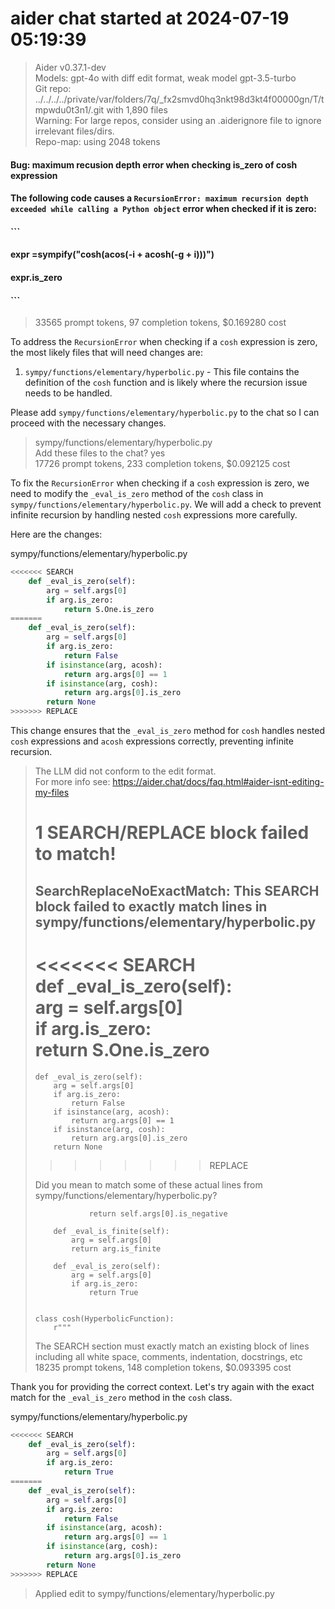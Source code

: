 
# aider chat started at 2024-07-19 05:19:39

> Aider v0.37.1-dev  
> Models: gpt-4o with diff edit format, weak model gpt-3.5-turbo  
> Git repo: ../../../../private/var/folders/7q/_fx2smvd0hq3nkt98d3kt4f00000gn/T/tmpwdu0t3n1/.git with 1,890 files  
> Warning: For large repos, consider using an .aiderignore file to ignore irrelevant files/dirs.  
> Repo-map: using 2048 tokens  

#### Bug: maximum recusion depth error when checking is_zero of cosh expression  
#### The following code causes a `RecursionError: maximum recursion depth exceeded while calling a Python object` error when checked if it is zero:  
#### ```  
#### expr =sympify("cosh(acos(-i + acosh(-g + i)))")  
#### expr.is_zero  
#### ```  
> 33565 prompt tokens, 97 completion tokens, $0.169280 cost  

To address the `RecursionError` when checking if a `cosh` expression is zero, the most likely files that will need changes are:

1. `sympy/functions/elementary/hyperbolic.py` - This file contains the definition of the `cosh` function and is likely where the recursion issue needs to be handled.

Please add `sympy/functions/elementary/hyperbolic.py` to the chat so I can proceed with the necessary changes.

> sympy/functions/elementary/hyperbolic.py  
> Add these files to the chat? yes  
> 17726 prompt tokens, 233 completion tokens, $0.092125 cost  

To fix the `RecursionError` when checking if a `cosh` expression is zero, we need to modify the `_eval_is_zero` method of the `cosh` class in `sympy/functions/elementary/hyperbolic.py`. We will add a check to prevent infinite recursion by handling nested `cosh` expressions more carefully.

Here are the changes:

sympy/functions/elementary/hyperbolic.py
```python
<<<<<<< SEARCH
    def _eval_is_zero(self):
        arg = self.args[0]
        if arg.is_zero:
            return S.One.is_zero
=======
    def _eval_is_zero(self):
        arg = self.args[0]
        if arg.is_zero:
            return False
        if isinstance(arg, acosh):
            return arg.args[0] == 1
        if isinstance(arg, cosh):
            return arg.args[0].is_zero
        return None
>>>>>>> REPLACE
```

This change ensures that the `_eval_is_zero` method for `cosh` handles nested `cosh` expressions and `acosh` expressions correctly, preventing infinite recursion.

> The LLM did not conform to the edit format.  
> For more info see: https://aider.chat/docs/faq.html#aider-isnt-editing-my-files  
> # 1 SEARCH/REPLACE block failed to match!  
>   
> ## SearchReplaceNoExactMatch: This SEARCH block failed to exactly match lines in sympy/functions/elementary/hyperbolic.py  
> <<<<<<< SEARCH  
>     def _eval_is_zero(self):  
>         arg = self.args[0]  
>         if arg.is_zero:  
>             return S.One.is_zero  
> =======  
>     def _eval_is_zero(self):  
>         arg = self.args[0]  
>         if arg.is_zero:  
>             return False  
>         if isinstance(arg, acosh):  
>             return arg.args[0] == 1  
>         if isinstance(arg, cosh):  
>             return arg.args[0].is_zero  
>         return None  
> >>>>>>> REPLACE  
>   
> Did you mean to match some of these actual lines from sympy/functions/elementary/hyperbolic.py?  
>   
> ```  
>             return self.args[0].is_negative  
>   
>     def _eval_is_finite(self):  
>         arg = self.args[0]  
>         return arg.is_finite  
>   
>     def _eval_is_zero(self):  
>         arg = self.args[0]  
>         if arg.is_zero:  
>             return True  
>   
>   
> class cosh(HyperbolicFunction):  
>     r"""  
> ```  
>   
> The SEARCH section must exactly match an existing block of lines including all white space, comments, indentation, docstrings, etc  
> 18235 prompt tokens, 148 completion tokens, $0.093395 cost  

Thank you for providing the correct context. Let's try again with the exact match for the `_eval_is_zero` method in the `cosh` class.

sympy/functions/elementary/hyperbolic.py
```python
<<<<<<< SEARCH
    def _eval_is_zero(self):
        arg = self.args[0]
        if arg.is_zero:
            return True
=======
    def _eval_is_zero(self):
        arg = self.args[0]
        if arg.is_zero:
            return False
        if isinstance(arg, acosh):
            return arg.args[0] == 1
        if isinstance(arg, cosh):
            return arg.args[0].is_zero
        return None
>>>>>>> REPLACE
```

> Applied edit to sympy/functions/elementary/hyperbolic.py  
